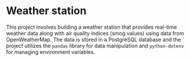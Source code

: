 # Weather station

This project involves building a weather station that provides real-time weather data along with air quality indices (smog values) using data from OpenWeatherMap. The data is stored in a PostgreSQL database and the project utilizes the `pandas` library for data manipulation and `python-dotenv` for managing environment variables.